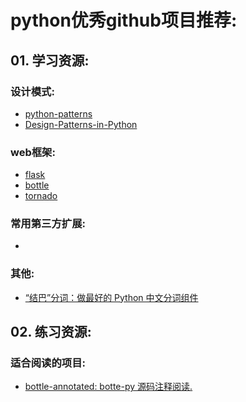 
# python优秀github项目推荐:

## 01. 学习资源:

### 设计模式:
- [python-patterns](https://github.com/faif/python-patterns)
- [Design-Patterns-in-Python](https://github.com/gennad/Design-Patterns-in-Python)

### web框架:
- [flask]()
- [bottle]()
- [tornado]()

### 常用第三方扩展:
- []()

### 其他:
- [“结巴”分词：做最好的 Python 中文分词组件](https://github.com/fxsjy/jieba)


## 02. 练习资源:

### 适合阅读的项目:

- [bottle-annotated: botte-py 源码注释阅读.](https://github.com/hhstore/bottle-annotated)


